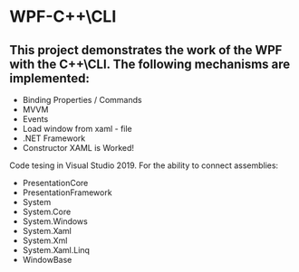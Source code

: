 # WPF-C++\CLI
## This project demonstrates the work of the WPF with the C++\CLI. The following mechanisms are implemented:
* Binding Properties / Commands
* MVVM
* Events
* Load window from xaml - file
* .NET Framework
* Constructor XAML is Worked!

Code tesing in Visual Studio 2019. For the ability to connect assemblies:
* PresentationCore
* PresentationFramework
* System
* System.Core
* System.Windows
* System.Xaml
* System.Xml
* System.Xaml.Linq
* WindowBase
